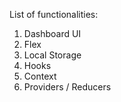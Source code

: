 List of functionalities:

1. Dashboard UI
2. Flex
3. Local Storage
4. Hooks
5. Context
6. Providers / Reducers